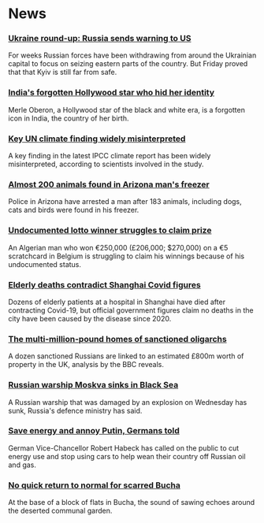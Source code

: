 # News
### [Ukraine round-up: Russia sends warning to US](https://www.bbc.com/news/world-europe-61122074)
For weeks Russian forces have been withdrawing from around the Ukrainian capital to focus on seizing eastern parts of the country. But Friday proved that that Kyiv is still far from safe. 
### [India's forgotten Hollywood star who hid her identity](https://www.bbc.com/news/world-asia-india-61079732)
Merle Oberon, a Hollywood star of the black and white era, is a forgotten icon in India, the country of her birth.
### [Key UN climate finding widely misinterpreted](https://www.bbc.com/news/science-environment-61110406)
A key finding in the latest IPCC climate report has been widely misinterpreted, according to scientists involved in the study. 
### [Almost 200 animals found in Arizona man's freezer](https://www.bbc.com/news/world-us-canada-61122990)
Police in Arizona have arrested a man after 183 animals, including dogs, cats and birds were found in his freezer.
### [Undocumented lotto winner struggles to claim prize](https://www.bbc.com/news/world-europe-61120574)
An Algerian man who won €250,000 (£206,000; $270,000) on a €5 scratchcard in Belgium is struggling to claim his winnings because of his undocumented status.
### [Elderly deaths contradict Shanghai Covid figures](https://www.bbc.com/news/world-asia-china-61117738)
Dozens of elderly patients at a hospital in Shanghai have died after contracting Covid-19, but official government figures claim no deaths in the city have been caused by the disease since 2020.
### [The multi-million-pound homes of sanctioned oligarchs](https://www.bbc.com/news/world-europe-61080536)
A dozen sanctioned Russians are linked to an estimated £800m worth of property in the UK, analysis by the BBC reveals. 
### [Russian warship Moskva sinks in Black Sea](https://www.bbc.com/news/world-europe-61114843)
A Russian warship that was damaged by an explosion on Wednesday has sunk, Russia's defence ministry has said.
### [Save energy and annoy Putin, Germans told](https://www.bbc.com/news/world-europe-61117828)
German Vice-Chancellor Robert Habeck has called on the public to cut energy use and stop using cars to help wean their country off Russian oil and gas.
### [No quick return to normal for scarred Bucha](https://www.bbc.com/news/world-europe-61117532)
 At the base of a block of flats in Bucha, the sound of sawing echoes around the deserted communal garden. 
